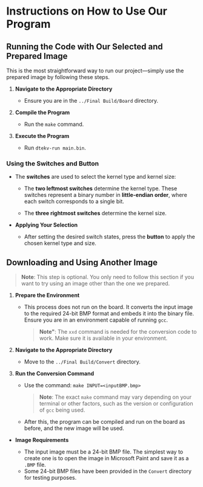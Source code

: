 # Instructions on How to Use Our Program

## Running the Code with Our Selected and Prepared Image

This is the most straightforward way to run our project—simply use the prepared image by following these steps.

1. **Navigate to the Appropriate Directory**

   - Ensure you are in the `../Final Build/Board` directory.

2. **Compile the Program**

   - Run the `make` command.

3. **Execute the Program**
   - Run `dtekv-run main.bin`.

### Using the Switches and Button

- The **switches** are used to select the kernel type and kernel size:

  - The **two leftmost switches** determine the kernel type. These switches represent a binary number in **little-endian order**, where each switch corresponds to a single bit.

  - The **three rightmost switches** determine the kernel size.

- **Applying Your Selection**
  - After setting the desired switch states, press the **button** to apply the chosen kernel type and size.

## Downloading and Using Another Image

> **Note**: This step is optional. You only need to follow this section if you want to try using an image other than the one we prepared.

1. **Prepare the Environment**

   - This process does not run on the board. It converts the input image to the required 24-bit BMP format and embeds it into the binary file. Ensure you are in an environment capable of running `gcc`.

     > **Note"**: The `xxd` command is needed for the conversion code to work. Make sure it is available in your environment.

2. **Navigate to the Appropriate Directory**

   - Move to the `../Final Build/Convert` directory.

3. **Run the Conversion Command**
   - Use the command: `make INPUT=<inputBMP.bmp>`
     > **Note**: The exact `make` command may vary depending on your terminal or other factors, such as the version or configuration of `gcc` being used.
   - After this, the program can be compiled and run on the board as before, and the new image will be used.

- **Image Requirements**

  - The input image must be a 24-bit BMP file. The simplest way to create one is to open the image in Microsoft Paint and save it as a `.BMP` file.
  - Some 24-bit BMP files have been provided in the `Convert` directory for testing purposes.
